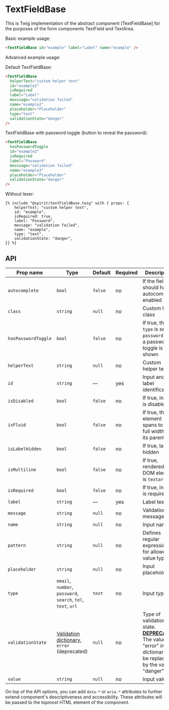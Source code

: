 # TextFieldBase

This is Twig implementation of the abstract component [TextFieldBase] for the purposes of the form components TextField and TextArea.

Basic example usage:

```html
<TextFieldBase id="example" label="Label" name="example" />
```

Advanced example usage:

Default TextFieldBase:

```html
<TextFieldBase
  helperText="custom helper text"
  id="example2"
  isRequired
  label="Label"
  messsage="validation failed"
  name="example2"
  placeholder="Placeholder"
  type="text"
  validationState="danger"
/>
```

TextFieldBase with password toggle (button to reveal the password):

```html
<TextFieldBase
  hasPasswordToggle
  id="example3"
  isRequired
  label="Password"
  messsage="validation failed"
  name="example3"
  placeholder="Placeholder"
  validationState="danger"
/>
```

Without lexer:

```twig
{% include "@spirit/textFieldBase.twig" with { props: {
    helperText: "custom helper text",
    id: "example",
    isRequired: true,
    label: "Password",
    message: "validation failed",
    name: "example",
    type: "text",
    validationState: "danger",
}} %}
```

## API

| Prop name           | Type                                                                 | Default | Required | Description                                                                                                                        |
| ------------------- | -------------------------------------------------------------------- | ------- | -------- | ---------------------------------------------------------------------------------------------------------------------------------- |
| `autocomplete`      | `bool`                                                               | `false` | no       | If the field should have autocomplete enabled                                                                                      |
| `class`             | `string`                                                             | `null`  | no       | Custom CSS class                                                                                                                   |
| `hasPasswordToggle` | `bool`                                                               | `false` | no       | If true, the `type` is set to `password` and a password toggle is shown                                                            |
| `helperText`        | `string`                                                             | `null`  | no       | Custom helper text                                                                                                                 |
| `id`                | `string`                                                             | —       | yes      | Input and label identification                                                                                                     |
| `isDisabled`        | `bool`                                                               | `false` | no       | If true, input is disabled                                                                                                         |
| `isFluid`           | `bool`                                                               | `false` | no       | If true, the element spans to the full width of its parent                                                                         |
| `isLabelHidden`     | `bool`                                                               | `false` | no       | If true, label is hidden                                                                                                           |
| `isMultiline`       | `bool`                                                               | `false` | no       | If true, rendered DOM element is `textarea`                                                                                        |
| `isRequired`        | `bool`                                                               | `false` | no       | If true, input is required                                                                                                         |
| `label`             | `string`                                                             | —       | yes      | Label text                                                                                                                         |
| `message`           | `string`                                                             | `null`  | no       | Validation message                                                                                                                 |
| `name`              | `string`                                                             | `null`  | no       | Input name                                                                                                                         |
| `pattern`           | `string`                                                             | `null`  | no       | Defines regular expressions for allowed value types                                                                                |
| `placeholder`       | `string`                                                             | `null`  | no       | Input placeholder                                                                                                                  |
| `type`              | `email`, `number`, `password`, `search`, `tel`, `text`, `url`        | `text`  | no       | Input type                                                                                                                         |
| `validationState`   | [Validation dictionary][dictionary-validation], `error` (deprecated) | `null`  | no       | Type of validation state. [**DEPRECATED**][deprecated] The value "error" in the dictionary will be replaced by the value "danger". |
| `value`             | `string`                                                             | `null`  | no       | Input value                                                                                                                        |

On top of the API options, you can add `data-*` or `aria-*` attributes to
further extend component's descriptiveness and accessibility. These attributes
will be passed to the topmost HTML element of the component.

[textfield]: https://github.com/lmc-eu/spirit-design-system/tree/main/packages/web/src/scss/components/TextField
[dictionary-validation]: https://github.com/lmc-eu/spirit-design-system/blob/main/docs/DICTIONARIES.md#validation
[deprecated]: https://github.com/lmc-eu/spirit-design-system/tree/main/packages/web-twig/README.md#deprecations
